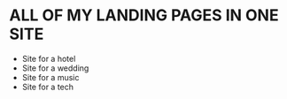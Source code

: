 # ALL OF MY LANDING PAGES IN ONE SITE #

* Site for a hotel
* Site for a wedding
* Site for a music
* Site for a tech
